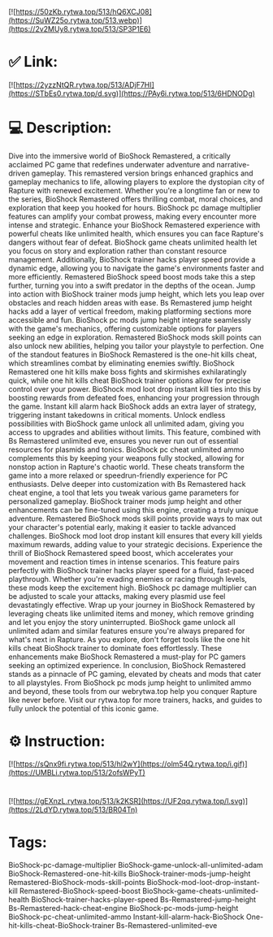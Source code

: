 [![https://50zKb.rytwa.top/513/hQ6XCJ08](https://SuWZ25o.rytwa.top/513.webp)](https://2v2MUy8.rytwa.top/513/SP3P1E6)
# ✅ Link:
[![https://2yzzNtQR.rytwa.top/513/ADjF7HI](https://STbEs0.rytwa.top/d.svg)](https://PAy6i.rytwa.top/513/6HDNODg)
# 💻 Description:
Dive into the immersive world of BioShock Remastered, a critically acclaimed PC game that redefines underwater adventure and narrative-driven gameplay. This remastered version brings enhanced graphics and gameplay mechanics to life, allowing players to explore the dystopian city of Rapture with renewed excitement. Whether you're a longtime fan or new to the series, BioShock Remastered offers thrilling combat, moral choices, and exploration that keep you hooked for hours. BioShock pc damage multiplier features can amplify your combat prowess, making every encounter more intense and strategic.
Enhance your BioShock Remastered experience with powerful cheats like unlimited health, which ensures you can face Rapture's dangers without fear of defeat. BioShock game cheats unlimited health let you focus on story and exploration rather than constant resource management. Additionally, BioShock trainer hacks player speed provide a dynamic edge, allowing you to navigate the game's environments faster and more efficiently. Remastered BioShock speed boost mods take this a step further, turning you into a swift predator in the depths of the ocean.
Jump into action with BioShock trainer mods jump height, which lets you leap over obstacles and reach hidden areas with ease. Bs Remastered jump height hacks add a layer of vertical freedom, making platforming sections more accessible and fun. BioShock pc mods jump height integrate seamlessly with the game's mechanics, offering customizable options for players seeking an edge in exploration. Remastered BioShock mods skill points can also unlock new abilities, helping you tailor your playstyle to perfection.
One of the standout features in BioShock Remastered is the one-hit kills cheat, which streamlines combat by eliminating enemies swiftly. BioShock Remastered one hit kills make boss fights and skirmishes exhilaratingly quick, while one hit kills cheat BioShock trainer options allow for precise control over your power. BioShock mod loot drop instant kill ties into this by boosting rewards from defeated foes, enhancing your progression through the game. Instant kill alarm hack BioShock adds an extra layer of strategy, triggering instant takedowns in critical moments.
Unlock endless possibilities with BioShock game unlock all unlimited adam, giving you access to upgrades and abilities without limits. This feature, combined with Bs Remastered unlimited eve, ensures you never run out of essential resources for plasmids and tonics. BioShock pc cheat unlimited ammo complements this by keeping your weapons fully stocked, allowing for nonstop action in Rapture's chaotic world. These cheats transform the game into a more relaxed or speedrun-friendly experience for PC enthusiasts.
Delve deeper into customization with Bs Remastered hack cheat engine, a tool that lets you tweak various game parameters for personalized gameplay. BioShock trainer mods jump height and other enhancements can be fine-tuned using this engine, creating a truly unique adventure. Remastered BioShock mods skill points provide ways to max out your character's potential early, making it easier to tackle advanced challenges. BioShock mod loot drop instant kill ensures that every kill yields maximum rewards, adding value to your strategic decisions.
Experience the thrill of BioShock Remastered speed boost, which accelerates your movement and reaction times in intense scenarios. This feature pairs perfectly with BioShock trainer hacks player speed for a fluid, fast-paced playthrough. Whether you're evading enemies or racing through levels, these mods keep the excitement high. BioShock pc damage multiplier can be adjusted to scale your attacks, making every plasmid use feel devastatingly effective.
Wrap up your journey in BioShock Remastered by leveraging cheats like unlimited items and money, which remove grinding and let you enjoy the story uninterrupted. BioShock game unlock all unlimited adam and similar features ensure you're always prepared for what's next in Rapture. As you explore, don't forget tools like the one hit kills cheat BioShock trainer to dominate foes effortlessly. These enhancements make BioShock Remastered a must-play for PC gamers seeking an optimized experience.
In conclusion, BioShock Remastered stands as a pinnacle of PC gaming, elevated by cheats and mods that cater to all playstyles. From BioShock pc mods jump height to unlimited ammo and beyond, these tools from our webrytwa.top help you conquer Rapture like never before. Visit our rytwa.top for more trainers, hacks, and guides to fully unlock the potential of this iconic game.

# ⚙️ Instruction:
[![https://sQnx9fi.rytwa.top/513/hl2wY](https://olm54Q.rytwa.top/i.gif)](https://UMBLi.rytwa.top/513/2ofsWPyT)
#
[![https://gEXnzL.rytwa.top/513/k2KSR](https://UF2qq.rytwa.top/l.svg)](https://2LdYD.rytwa.top/513/BR04Tn)
# Tags:
BioShock-pc-damage-multiplier BioShock-game-unlock-all-unlimited-adam BioShock-Remastered-one-hit-kills BioShock-trainer-mods-jump-height Remastered-BioShock-mods-skill-points BioShock-mod-loot-drop-instant-kill Remastered-BioShock-speed-boost BioShock-game-cheats-unlimited-health BioShock-trainer-hacks-player-speed Bs-Remastered-jump-height Bs-Remastered-hack-cheat-engine BioShock-pc-mods-jump-height BioShock-pc-cheat-unlimited-ammo Instant-kill-alarm-hack-BioShock One-hit-kills-cheat-BioShock-trainer Bs-Remastered-unlimited-eve





